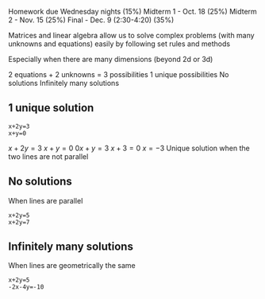 Homework due Wednesday nights (15%)
Midterm 1 - Oct. 18 (25%)
Midterm 2 - Nov. 15 (25%)
Final - Dec. 9 (2:30-4:20) (35%)

Matrices and linear algebra allow us to solve complex problems (with many unknowns and equations) easily by following set rules and methods

Especially when there are many dimensions (beyond 2d or 3d)

2 equations + 2 unknowns = 3 possibilities
	1 unique possibilities
	No solutions
	Infinitely many solutions

## 1 unique solution
```desmos-graph
x+2y=3
x+y=0
```
$x+2y=3$
$x+y=0$
$0x+y=3$
$x+3=0$
$x=-3$
Unique solution when the two lines are not parallel

## No solutions
When lines are parallel
```desmos-graph
x+2y=5
x+2y=7
```

## Infinitely many solutions
When lines are geometrically the same
```desmos-graph
x+2y=5
-2x-4y=-10
```



